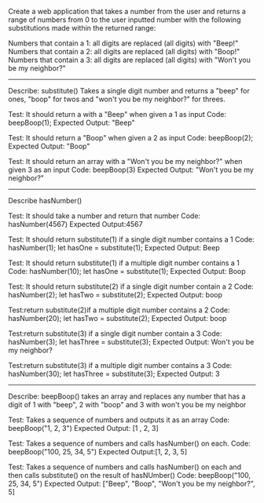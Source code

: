 Create a web application that takes a number from the user and returns a range of numbers from 0 to the user inputted number with the following substitutions made within the returned range:

Numbers that contain a 1: all digits are replaced (all digits) with "Beep!"
Numbers that contain a 2: all digits are replaced (all digits) with "Boop!"
Numbers that contain a 3: all digits are replaced (all digits) with "Won't you be my neighbor?"
_________________________________________________________________________________________________

Describe: substitute() 
Takes a single digit number and returns a "beep" for ones, "boop" for twos and "won't you be my neighbor?" for threes.

Test: It should return a with a "Beep" when given a 1 as input
Code: beepBoop(1);
Expected Output: "Beep"

Test: It should return  a "Boop" when given a 2 as input
Code: beepBoop(2);
Expected Output: "Boop"

Test: It should return an array with a "Won't you be my neighbor?" when given 3 as an input
Code: beepBoop(3)
Expected Output: "Won't you be my neighbor?"

_________________________________________________________________________________________________
Describe hasNumber()

Test: It should take a number and return that number
Code: hasNumber(4567)
Expected Output:4567

Test: It should return substitute(1) if a single digit number contains a 1
Code: hasNumber(1);
let hasOne = substitute(1);
Expected Output: Beep

Test: It should return substitute(1) if a multiple digit number contains a 1
Code: hasNumber(10);
let hasOne = substitute(1);
Expected Output: Boop

Test: It should return substitute(2) if a single digit number contain a 2
Code: hasNumber(2);
let hasTwo = substitute(2);
Expected Output: boop

Test:return substitute(2)if a multiple digit number contains a 2
Code: hasNumber(20);
let hasTwo = substitute(2);
Expected Output: boop

Test:return substitute(3) if a single digit number contain a 3
Code: hasNumber(3);
let hasThree = substitute(3);
Expected Output: Won't you be my neighbor?

Test:return substitute(3) if a multiple digit number contains a 3
Code: hasNumber(30);
let hasThree = substitute(3);
Expected Output: 3

_________________________________________________________________________________________________

Describe: beepBoop()
takes an array and replaces any number that has a digit of 1 with "beep", 2 with "boop" and 3 with won't you be my neighbor

Test: Takes a sequence of numbers and outputs it as an array
Code: beepBoop("1, 2, 3")
Expected Output: [1 , 2, 3]

Test: Takes a sequence of numbers and calls hasNumber() on each.
Code: beepBoop("100, 25, 34, 5")
Expected Output:[1, 2, 3, 5]

Test: Takes a sequence of numbers and calls hasNumber() on each and then calls substitute() on the result of hasNUmber()
Code: beepBoop("100, 25, 34, 5")
Expected Output: ["Beep", "Boop", "Won't you be my neighbor?", 5]
